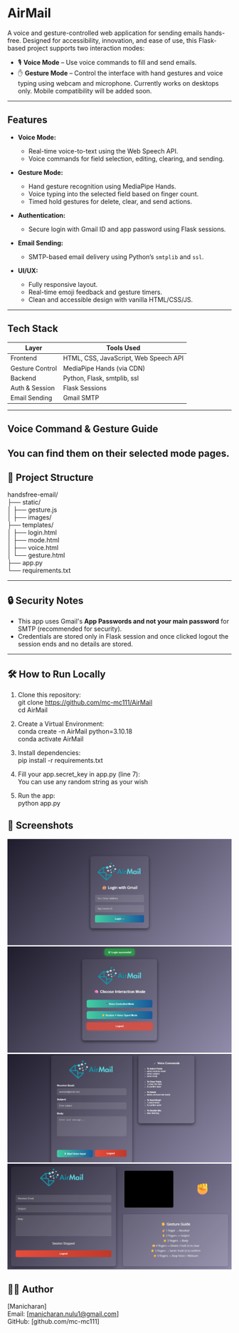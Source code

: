 # AirMail

A voice and gesture-controlled web application for sending emails hands-free. Designed for accessibility, innovation, and ease of use, this Flask-based project supports two interaction modes:
- 🎙️ **Voice Mode** – Use voice commands to fill and send emails.
- ✋ **Gesture Mode** – Control the interface with hand gestures and voice typing using webcam and microphone.
Currently works on desktops only. Mobile compatibility will be added soon.
---

## Features

- **Voice Mode:**
  - Real-time voice-to-text using the Web Speech API.
  - Voice commands for field selection, editing, clearing, and sending.
  
- **Gesture Mode:**
  - Hand gesture recognition using MediaPipe Hands.
  - Voice typing into the selected field based on finger count.
  - Timed hold gestures for delete, clear, and send actions.

- **Authentication:**
  - Secure login with Gmail ID and app password using Flask sessions.
  
- **Email Sending:**
  - SMTP-based email delivery using Python’s `smtplib` and `ssl`.

- **UI/UX:**
  - Fully responsive layout.
  - Real-time emoji feedback and gesture timers.
  - Clean and accessible design with vanilla HTML/CSS/JS.

---

## Tech Stack

| Layer            | Tools Used                                         |
|------------------|----------------------------------------------------|
| Frontend         | HTML, CSS, JavaScript, Web Speech API              |
| Gesture Control  | MediaPipe Hands (via CDN)                          |
| Backend          | Python, Flask, smtplib, ssl                        |
| Auth & Session   | Flask Sessions                                     |
| Email Sending    | Gmail SMTP                                         |

---

## Voice Command & Gesture Guide
You can find them on their selected mode pages.         
---

## 📂 Project Structure

handsfree-email/  
├── static/  
│ ├── gesture.js  
│ ├── images/  
├── templates/  
│ ├── login.html  
│ ├── mode.html  
│ ├── voice.html  
│ └── gesture.html  
├── app.py  
└── requirements.txt  


---

## 🔒 Security Notes

- This app uses Gmail's **App Passwords and not your main password** for SMTP (recommended for security).
- Credentials are stored only in Flask session and once clicked logout the session ends and no details are stored.

---

## 🛠 How to Run Locally

1. Clone this repository:  
    git clone https://github.com/mc-mc111/AirMail  
    cd AirMail  

2. Create a Virtual Environment:  
    conda create -n AirMail python=3.10.18  
    conda activate AirMail  

3. Install dependencies:  
    pip install -r requirements.txt  

4. Fill your app.secret_key in app.py (line 7):  
    You can use any random string as your wish  

5. Run the app:  
    python app.py  

## 📸 Screenshots
![login page](screenshots/image.png)  
![mode selection](screenshots/image-1.png)  
![voice controlled mode](screenshots/image-2.png)  
![gesture controlled mode](screenshots/image-3.png)  

## 🙋‍♂️ Author
[Manicharan]  
Email: [manicharan.nulu1@gmail.com]  
GitHub: [github.com/mc-mc111]
